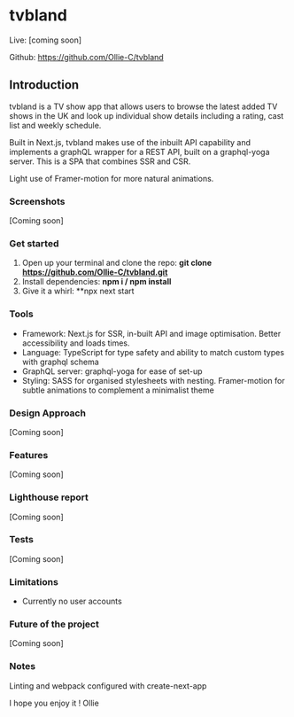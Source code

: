 # tvbland

Live: [coming soon]

Github: https://github.com/Ollie-C/tvbland

## Introduction

tvbland is a TV show app that allows users to browse the latest added TV shows in the UK and look up individual show details including a rating, cast list and weekly schedule.

Built in Next.js, tvbland makes use of the inbuilt API capability and implements a graphQL wrapper for a REST API, built on a graphql-yoga server. This is a SPA that combines SSR and CSR. 

Light use of Framer-motion for more natural animations.

### Screenshots
[Coming soon]

### Get started

1. Open up your terminal and clone the repo: **git clone https://github.com/Ollie-C/tvbland.git**
2. Install dependencies: **npm i / npm install** 
3. Give it a whirl: **npx next start

### Tools
- Framework: Next.js for SSR, in-built API and image optimisation. Better accessibility and loads times.
- Language: TypeScript for type safety and ability to match custom types with graphql schema
- GraphQL server: graphql-yoga for ease of set-up
- Styling: SASS for organised stylesheets with nesting. Framer-motion for subtle animations to complement a minimalist theme

### Design Approach
[Coming soon]

### Features
[Coming soon]

### Lighthouse report
[Coming soon]

### Tests
[Coming soon]

### Limitations

* Currently no user accounts

### Future of the project
[Coming soon]

### Notes

Linting and webpack configured with create-next-app


I hope you enjoy it ! 
Ollie
